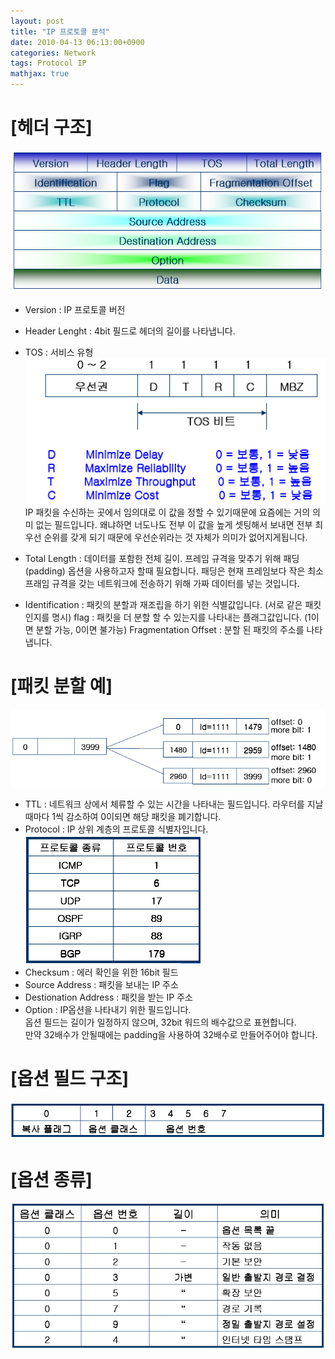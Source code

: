 ```yaml
---
layout: post
title: "IP 프로토콜 분석"
date: 2010-04-13 06:13:00+0900
categories: Network
tags: Protocol IP
mathjax: true
---
```


# [헤더 구조]
![img](/resource/20100413/20100413-img-1.png)
- Version : IP 프로토콜 버전
- Header Lenght : 4bit 필드로 헤더의 길이를 나타냅니다.
- TOS : 서비스 유형  
![img](/resource/20100413/20100413-img-2.png)
IP 패킷을 수신하는 곳에서 임의대로 이 값을 정할 수 있기때문에 요즘에는 거의 의미 없는 필드입니다.  왜냐하면  너도나도 전부 이 값을 높게 셋팅해서 보내면 전부 최우선 순위를 갖게 되기 때문에  우선순위라는 것 자체가 의미가 없어지게됩니다.  

- Total Length : 데이터를 포함한 전체 길이. 프레임 규격을 맞추기 위해 패딩(padding) 옵션을 사용하고자 할때 필요합니다. 패딩은 현재 프레임보다 작은 최소 프래임 규격을 갖는 네트워크에 전송하기 위해 가짜 데이터를 넣는 것입니다.  

- Identification : 패킷의 분할과 재조립을 하기 위한 식별값입니다. (서로 같은 패킷인지를 명시)
flag : 패킷을 더 분할 할 수 있는지를 나타내는 플래그값입니다. (1이면 분할 가능, 0이면 불가능)
Fragmentation Offset : 분할 된 패킷의 주소를 나타냅니다.

# [패킷 분할 예]
![img](/resource/20100413/20100413-img-3.png)  
- TTL : 네트워크 상에서 체류할 수 있는 시간을 나타내는 필드입니다. 라우터를 지날 때마다 1씩 감소하여 0이되면 해당 패킷을 폐기합니다.  
- Protocol : IP 상위 계층의 프로토콜 식별자입니다.  
![img](/resource/20100413/20100413-img-4.png)
- Checksum : 에러 확인을 위한 16bit 필드  
- Source Address : 패킷을 보내는 IP 주소  
- Destionation Address : 패킷을 받는 IP 주소  
- Option : IP옵션을 나타내기 위한 필드입니다.  
옵션 필드는 길이가 일정하지 않으며, 32bit 워드의 배수값으로 표현합니다.  
만약 32배수가 안될때에는 padding을 사용하여 32배수로 만들어주어야 합니다.

# [옵션 필드 구조]
![img](/resource/20100413/20100413-img-5.png)

# [옵션 종류]
![img](/resource/20100413/20100413-img-6.png)